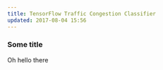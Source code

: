 ```yaml
---
title: TensorFlow Traffic Congestion Classifier
updated: 2017-08-04 15:56
---
```


### Some title
Oh hello there
